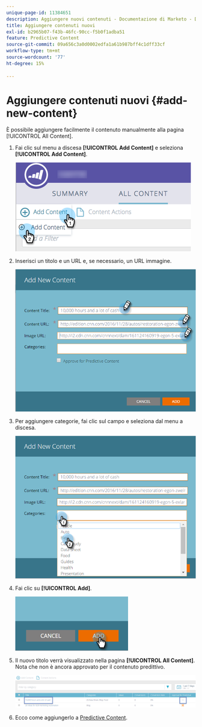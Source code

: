 ```yaml
---
unique-page-id: 11384651
description: Aggiungere nuovi contenuti - Documentazione di Marketo - Documentazione del prodotto
title: Aggiungere contenuti nuovi
exl-id: b2965b07-f43b-46fc-90cc-f5b0f1adba51
feature: Predictive Content
source-git-commit: 09a656c3a0d0002edfa1a61b987bff4c1dff33cf
workflow-type: tm+mt
source-wordcount: '77'
ht-degree: 15%

---
```


# Aggiungere contenuti nuovi {#add-new-content}

È possibile aggiungere facilmente il contenuto manualmente alla pagina [!UICONTROL All Content].

1. Fai clic sul menu a discesa **[!UICONTROL Add Content]** e seleziona **[!UICONTROL Add Content]**.

   ![](assets/image2017-10-3-8-3a54-3a9.png)

1. Inserisci un titolo e un URL e, se necessario, un URL immagine.

   ![](assets/add-new-content-updated-pencils.png)

1. Per aggiungere categorie, fai clic sul campo e seleziona dal menu a discesa.

   ![](assets/add-new-content-categories-updated-hands.png)

1. Fai clic su **[!UICONTROL Add]**.

   ![](assets/all-content-add-hand.png)

1. Il nuovo titolo verrà visualizzato nella pagina **[!UICONTROL All Content]**. Nota che non è ancora approvato per il contenuto predittivo.

   ![](assets/image2017-10-3-8-3a55-3a21.png)

1. Ecco come aggiungerlo a [Predictive Content](/help/marketo/product-docs/predictive-content/working-with-all-content/approve-a-title-for-predictive-content.md).
